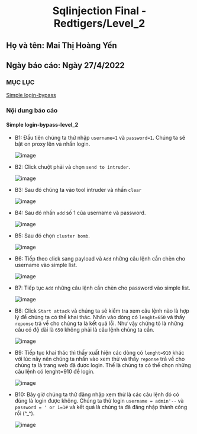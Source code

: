 # <div align="center"><p> Sqlinjection Final - Redtigers/Level_2</p></div>
 ## Họ và tên: Mai Thị Hoàng Yến
 ## Ngày báo cáo: Ngày 27/4/2022
 ### MỤC LỤC
   [Simple login-bypass](#gioithieu)
   
### Nội dung báo cáo 
#### Simple login-bypass-level_2 <a name="gioithieu"></a>
 - B1: Đầu tiên chúng ta thử nhập `username=1` và `password=1`. Chúng ta sẽ bật on proxy lên và nhấn login.

   ![image](https://user-images.githubusercontent.com/101852647/165547892-3811cb13-f1c3-4e2f-9d95-710c2132016e.png)
   
 - B2: Click chuột phải và chọn `send to intruder`.

   ![image](https://user-images.githubusercontent.com/101852647/165543542-5f3954f4-990a-4280-b2ab-208d4c2ddbe5.png)

 - B3: Sau đó chúng ta vào tool intruder và nhấn `clear`

   ![image](https://user-images.githubusercontent.com/101852647/165543841-c90eb214-d4d9-4866-b410-2307a4c42ea7.png)

 - B4: Sau đó nhấn `add` số 1 của username và password.

   ![image](https://user-images.githubusercontent.com/101852647/165544183-f7a361cb-42d3-4b4f-a9ef-f4ef90f7eef1.png)

 - B5: Sau đó chọn `cluster bomb`.

   ![image](https://user-images.githubusercontent.com/101852647/165544400-2fcac70f-a097-4898-8caf-113d020aa33f.png)

 - B6: Tiếp theo click sang payload và `Add` những câu lệnh cần chèn cho username vào simple list.

   ![image](https://user-images.githubusercontent.com/101852647/165544762-7f236bff-a33a-453d-91c4-5f1f706f9000.png)

 - B7: Tiếp tục `Add` những câu lệnh cần chèn cho password vào simple list.

   ![image](https://user-images.githubusercontent.com/101852647/165544967-549eaaea-62c6-42b4-acbb-c3f7410fa8a6.png)
   
 - B8: Click `Start attack` và chúng ta sẽ kiểm tra xem câu lệnh nào là hợp lý để chúng ta có thể khai thác. Nhấn vào dòng có `lenght=650` và thấy `reponse` trả về cho chúng ta là kết quả lỗi. Như vậy chứng tỏ là những câu có độ dài là `650` không phải là câu lệnh chúng ta cần.

   ![image](https://user-images.githubusercontent.com/101852647/165545932-69b29875-2062-496e-a458-119bbeed7a3a.png)

 - B9: Tiếp tục khai thác thì thấy xuất hiện các dòng có `lenght=910` khác với lúc nãy nên chúng ta nhấn vào xem thử và thấy `reponse` trả về cho chúng ta là trang web đã được login. Thế là chúng ta có thể chọn những câu lệnh có lenght=910 để login.

   ![image](https://user-images.githubusercontent.com/101852647/165546496-066cbe78-922d-4753-8d03-a3fae11597d9.png)

 - B10: Bây giờ chúng ta thử đăng nhập xem thử là các câu lệnh đó có đúng là login được không. Chúng ta thử login `username = admin'--` và `password = ' or 1=1#` và kết quả là chúng ta đã đăng nhập thành công rồi (^_^).

   ![image](https://user-images.githubusercontent.com/101852647/165547224-6ec037cc-28d8-4b8d-bd58-e5af747a11bf.png)



